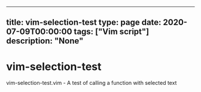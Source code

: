 
---
title: vim-selection-test
type: page
date: 2020-07-09T00:00:00
tags: ["Vim script"]
description: "None"
---


# vim-selection-test
vim-selection-test.vim - A test of calling a function with selected text
